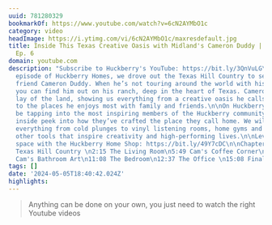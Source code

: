 ```yaml
---
uuid: 781280329
bookmarkOf: https://www.youtube.com/watch?v=6cN2AYMbO1c
category: video
headImage: https://i.ytimg.com/vi/6cN2AYMbO1c/maxresdefault.jpg
title: Inside This Texas Creative Oasis with Midland's Cameron Duddy | Huckberry Homes
  Ep. 6
domain: youtube.com
description: "Subscribe to Huckberry's YouTube: https://bit.ly/3QnVuLG\n\nOn this
  episode of Huckberry Homes, we drove out the Texas Hill Country to see our good
  friend Cameron Duddy. When he’s not touring around the world with his band Midland,
  you can find him out on his ranch, deep in the heart of Texas. Cameron gave us the
  lay of the land, showing us everything from a creative oasis he calls an office,
  to the places he enjoys most with family and friends.\n\nOn Huckberry Homes, we’ll
  be tapping into the most inspiring members of the Huckberry community to offer an
  inside peek into how they’ve crafted the place they call home. We will showcase
  everything from cold plunges to vinyl listening rooms, home gyms and offices, and
  other tools that inspire creativity and high-performing lives.\n\nLevel up your
  space with the Huckberry Home Shop: https://bit.ly/49Y7cDC\n\nChapters\n00:00 Intro\n00:28
  Texas Hill Country \n2:15 The Living Room\n5:49 Cam's Coffee Corner\n9:37 The Kitchen\n10:44
  Cam's Bathroom Art\n11:08 The Bedroom\n12:37 The Office \n15:08 Final Thoughts"
tags: []
date: '2024-05-05T18:40:42.024Z'
highlights: 
---
```


> Anything can be done on your own, you just need to watch the right Youtube videos


